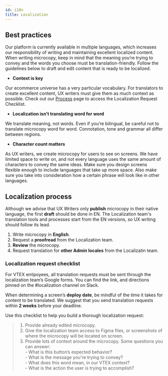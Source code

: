 ```yaml
---
id: i18n
title: Localization
---
```


 ## Best practices

Our platform is currently available in multiple languages, which increases our responsibility of writing and maintaining excellent localized content. When writing microcopy, keep in mind that the meaning you’re trying to convey and the words you choose must be translation-friendly. Follow the guidelines below to draft and edit content that is ready to be localized.

- **Context is key**  

Our ecommerce universe has a very particular vocabulary. For translators to create excellent content, UX writers must give them as much context as possible. 
Check out our [Process](/docs/best-practices/process) page to access the Localization Request Checklist. 


- **Localization isn’t translating word for word**  

We translate meaning, not words. Even if you’re bilingual, be careful not to translate microcopy word for word. Connotation, tone and grammar all differ between regions. 


-  **Character count matters**  
  
As UX writers, we create microcopy for users to see on screens. We have limited space to write on, and not every language uses the same amount of characters to convey the same ideas. Make sure you design screens flexible enough to include languages that take up more space. Also make sure you take into consideration how a certain phrase will look like in other languages.   


## Localization process

Although we advise that UX Writers only **publish** microcopy in their native language, the first **draft** should be done in EN. The Localization team's translation tools and processes start from the EN versions, so UX writing should follow its lead. 

1. Write microcopy in **English**.
2. Request a **proofread** from the Localization team.
3. **Review** the microcopy.
4. Request translation for **other Admin locales** from the Localizatin team. 


### Localization request  checklist

For VTEX emlpoyees, all translation requests must be sent through the localization team’s Google forms. You can find the link, and directions pinned on the #localization channel on Slack.   

When determining a screen’s **deploy date**, be mindful of the time it takes for content to be translated. We suggest that you send translation requests within **2 weeks** before your deadline.   

Use this checklist to help you build a thorough localization request:

> 1. Provide already edited microcopy.
> 2. Give the localization team access to Figma files, or screenshots of where the microcopy will be located on screen.
> 3. Provide lots of context around the microcopy. 
> Some questions you can answer:  
    - What is this button’s expected behavior?  
    - What is the message you're trying to convey?    
    - What does this word mean, in our VTEX context?      
    - What is the action the user is trying to accomplish?    

